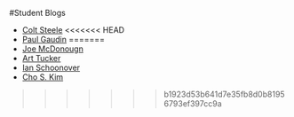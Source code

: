 #Student Blogs

* [Colt Steele](http://google.com)
<<<<<<< HEAD
* [Paul Gaudin](https://medium.com/@paulgaudin/back-to-em-school-em-68c4876364aa)
=======
* [Joe McDonougn](http://athentica.com/general-assembly-web-development-immersive/)
* [Art Tucker](https://medium.com/@SmrtArt/well-here-we-go-1a8b933ab18e)
* [Ian Schoonover](https://medium.com/@ianschoonover)
* [Cho S. Kim](http://www.choskim.me)

>>>>>>> b1923d53b641d7e35fb8d0b81956793ef397cc9a
